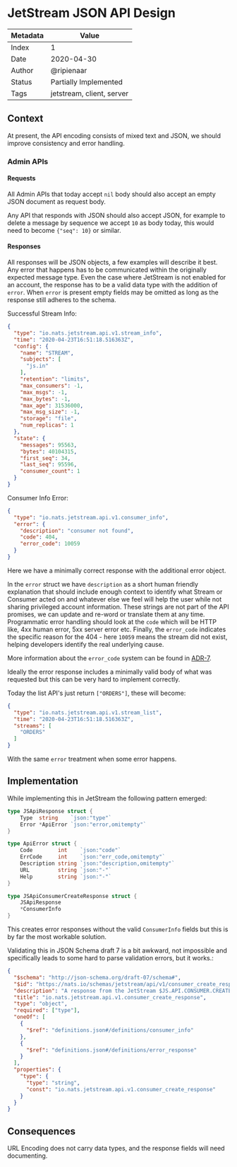 # JetStream JSON API Design

|Metadata|Value|
|--------|-----|
|Index   |1|
|Date    |2020-04-30|
|Author  |@ripienaar|
|Status  |Partially Implemented|
|Tags    |jetstream, client, server|

## Context

At present, the API encoding consists of mixed text and JSON, we should improve consistency and error handling.

### Admin APIs

#### Requests

All Admin APIs that today accept `nil` body should also accept an empty JSON document as request body.

Any API that responds with JSON should also accept JSON, for example to delete a message by sequence we accept
`10` as body today, this would need to become `{"seq": 10}` or similar.

#### Responses

All responses will be JSON objects, a few examples will describe it best. Any error that happens has to be 
communicated within the originally expected message type. Even the case where JetStream is not enabled for
an account, the response has to be a valid data type with the addition of `error`. When `error` is present
empty fields may be omitted as long as the response still adheres to the schema.

Successful Stream Info:

```json
{
  "type": "io.nats.jetstream.api.v1.stream_info",
  "time": "2020-04-23T16:51:18.516363Z",
  "config": {
    "name": "STREAM",
    "subjects": [
      "js.in"
    ],
    "retention": "limits",
    "max_consumers": -1,
    "max_msgs": -1,
    "max_bytes": -1,
    "max_age": 31536000,
    "max_msg_size": -1,
    "storage": "file",
    "num_replicas": 1
  },
  "state": {
    "messages": 95563,
    "bytes": 40104315,
    "first_seq": 34,
    "last_seq": 95596,
    "consumer_count": 1
  }
}
```

Consumer Info Error:

```json
{
  "type": "io.nats.jetstream.api.v1.consumer_info",
  "error": {
    "description": "consumer not found",
    "code": 404,
    "error_code": 10059
  }
}
```

Here we have a minimally correct response with the additional error object.

In the `error` struct we have `description` as a short human friendly explanation that should include enough context to
identify what Stream or Consumer acted on and whatever else we feel will help the user while not sharing privileged account
information.  These strings are not part of the API promises, we can update and re-word or translate them at any time. Programmatic
error handling should look at the `code` which will be HTTP like, 4xx human error, 5xx server error etc. Finally, the `error_code`
indicates the specific reason for the 404 - here `10059` means the stream did not exist, helping developers identify the
real underlying cause. 

More information about the `error_code` system can be found in [ADR-7](0007-error-codes.md).

Ideally the error response includes a minimally valid body of what was requested but this can be very hard to implement correctly.

Today the list API's just return `["ORDERS"]`, these will become:

```json
{
  "type": "io.nats.jetstream.api.v1.stream_list",
  "time": "2020-04-23T16:51:18.516363Z",
  "streams": [
    "ORDERS"
  ]
}
```

With the same `error` treatment when some error happens.

## Implementation

While implementing this in JetStream the following pattern emerged:

```go
type JSApiResponse struct {
	Type  string    `json:"type"`
	Error *ApiError `json:"error,omitempty"`
}

type ApiError struct {
    Code        int    `json:"code"`
    ErrCode     int    `json:"err_code,omitempty"`
    Description string `json:"description,omitempty"`
    URL         string `json:"-"`
    Help        string `json:"-"`
}

type JSApiConsumerCreateResponse struct {
	JSApiResponse
	*ConsumerInfo
}
```

This creates error responses without the valid `ConsumerInfo` fields but this is by far the most workable solution.

Validating this in JSON Schema draft 7 is a bit awkward, not impossible and specifically leads to some hard to parse validation errors, but it works.:

```json
{
  "$schema": "http://json-schema.org/draft-07/schema#",
  "$id": "https://nats.io/schemas/jetstream/api/v1/consumer_create_response.json",
  "description": "A response from the JetStream $JS.API.CONSUMER.CREATE API",
  "title": "io.nats.jetstream.api.v1.consumer_create_response",
  "type": "object",
  "required": ["type"],
  "oneOf": [
    {
      "$ref": "definitions.json#/definitions/consumer_info"
    },
    {
      "$ref": "definitions.json#/definitions/error_response"
    }
  ],
  "properties": {
    "type": {
      "type": "string",
      "const": "io.nats.jetstream.api.v1.consumer_create_response"
    }
  }
}
```

## Consequences

URL Encoding does not carry data types, and the response fields will need documenting.
